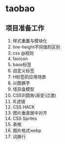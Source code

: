 # taobao
## 项目准备工作
1. 样式重置与模块化
2. line-height不同值的区别
3. css @规则
4. favicon
5. base标签
6. 自定义标签
7. H标签的应用场景
8. 以图换字
9. 怪异盒模型
10. CSS3(圆角\渐变\过渡)
11. IE滤镜
12. CSS HACK
13. 图片垂直居中对齐
14. CSS Sprites
15. 表格
16. 图片格式webp
17. 词换行
